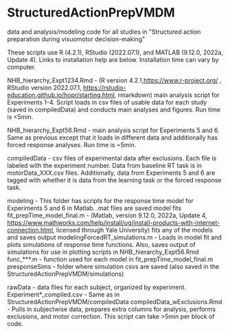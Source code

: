 # StructuredActionPrepVMDM
data and analysis/modeling code for all studies in "Structured action preparation during visuomotor decision-making"

These scripts use R (4.2.1), RStudio (2022.07.1), and MATLAB (9.12.0, 2022a, Update 4). Links to installation help are below. Installation time can vary by computer.

NHB_hierarchy_Expt1234.Rmd - (R version 4.2.1,https://www.r-project.org/ , RStudio version 2022.07.1, https://rstudio-education.github.io/hopr/starting.html, rmarkdown) main analysis script for Experiments 1-4. Script loads in csv files of usable data for each study (saved in compiledData) and conducts main analyses and figures. Run time is <5min.

NHB_hierarchy_Expt56.Rmd - main analysis script for Experiments 5 and 6. Same as previous except that it loads in different data and additionally has forced response analyses. Run time is ~5min.

compiledData - csv files of experimental data after exclusions. Each file is labeled with the experiment number. Data from baseline RT task is in motorData_XXX.csv files. Additionally, data from Experiments 5 and 6 are tagged with whether it is data from the learning task or the forced response task.

modeling - This folder has scripts for the response time model for Experiments 5 and 6 in Matlab.
  .mat files are saved model fits
  fit_prepTime_model_final.m - (Matlab, version 9.12.0, 2022a, Update 4, https://www.mathworks.com/help/install/ug/install-products-with-internet-connection.html, licensed through Yale University) fits any of the models and saves output
  modelingForcedRT_simulations.m - Loads in model fit and plots simulations of response time functions. Also, saves    output of simulations for use in plotting scripts in NHB_hierarchy_Expt56.Rmd
  func_***.m - function used for each model in fit_prepTime_model_final.m
  presponseSims - folder where simulation csvs are saved (also saved in the StructuredActionPrepVMDM/simulations)

rawData - data files for each subject, organized by experiment.
  Experiment*_compiled.csv - Same as in StructuredActionPrepVMDM/compiledData
  compiledData_wExclusions.Rmd - Pulls in subjectwise data, prepares extra columns for analysis, performs exclusions, and motor correction. This script can take >5min per block of code.
